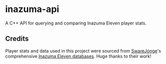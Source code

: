 # inazuma-api

A C++ API for querying and comparing Inazuma Eleven player stats.

## Credits

Player stats and data used in this project were sourced from [SwareJonge](https://github.com/SwareJonge)'s comprehensive  [Inazuma Eleven databases](https://docs.google.com/spreadsheets/d/1qfanvDyPubSLyfcOMuXN9IbGtr7U1jr-5FRCf2R7FQA/edit?gid=469737450#gid=469737450). Huge thanks to their work!
